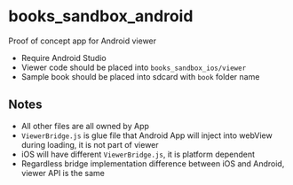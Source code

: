 books_sandbox_android
=====================

Proof of concept app for Android viewer

+ Require Android Studio
+ Viewer code should be placed into `books_sandbox_ios/viewer`
+ Sample book should be placed into sdcard with `book` folder name

Notes
-----

+ All other files are all owned by App
+ `ViewerBridge.js` is glue file that Android App will inject into webView during loading, it is not part of viewer
+ iOS will have different `ViewerBridge.js`, it is platform dependent
+ Regardless bridge implementation difference between iOS and Android, viewer API is the same
